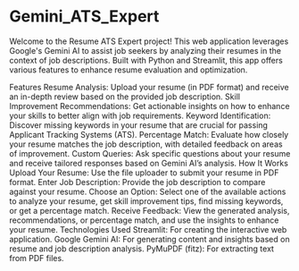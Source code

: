 # Gemini_ATS_Expert

Welcome to the Resume ATS Expert project! This web application leverages Google's Gemini AI to assist job seekers by analyzing their resumes in the context of job descriptions. Built with Python and Streamlit, this app offers various features to enhance resume evaluation and optimization.

Features
Resume Analysis: Upload your resume (in PDF format) and receive an in-depth review based on the provided job description.
Skill Improvement Recommendations: Get actionable insights on how to enhance your skills to better align with job requirements.
Keyword Identification: Discover missing keywords in your resume that are crucial for passing Applicant Tracking Systems (ATS).
Percentage Match: Evaluate how closely your resume matches the job description, with detailed feedback on areas of improvement.
Custom Queries: Ask specific questions about your resume and receive tailored responses based on Gemini AI’s analysis.
How It Works
Upload Your Resume: Use the file uploader to submit your resume in PDF format.
Enter Job Description: Provide the job description to compare against your resume.
Choose an Option: Select one of the available actions to analyze your resume, get skill improvement tips, find missing keywords, or get a percentage match.
Receive Feedback: View the generated analysis, recommendations, or percentage match, and use the insights to enhance your resume.
Technologies Used
Streamlit: For creating the interactive web application.
Google Gemini AI: For generating content and insights based on resume and job description analysis.
PyMuPDF (fitz): For extracting text from PDF files.
